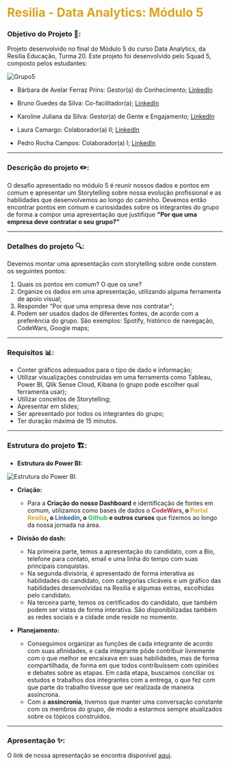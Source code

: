 


# <font  color="#DAA520">Resilia - Data Analytics: Módulo 5</font>

### Objetivo do Projeto 🎯:

  

Projeto desenvolvido no final do Módulo 5 do curso Data Analytics, da Resilia Educação, Turma 20. Este projeto foi desenvolvido pelo Squad 5, composto pelos estudantes:

![Grupo5](https://i.imgur.com/t2D1vob.png)
 - Bárbara de Avelar Ferraz Prins: Gestor(a) do Conhecimento; [LinkedIn](https://www.linkedin.com/in/barbara-avelar/)

 - Bruno Guedes da Silva: Co-facilitador(a); [LinkedIn](https://www.linkedin.com/in/brunoguedesdsilva/)

- Karoline Juliana da Silva: Gestor(a) de Gente e Engajamento; [LinkedIn ](https://www.linkedin.com/in/kjcsilva/)

- Laura Camargo: Colaborador(a) II; [LinkedIn](https://www.linkedin.com/in/camargo-laura/)

- Pedro Rocha Campos: Colaborador(a) I; [LinkedIn](https://www.linkedin.com/in/pedrorcampos/)

  
---
### Descrição do projeto ✏️:

O desafio apresentado no módulo 5 é reunir nossos dados e pontos em comum e apresentar um Storytelling sobre nossa evolução profissional e as habilidades que desenvolvemos ao longo do caminho. Devemos então encontrar pontos em comum e curiosidades sobre os integrantes do grupo de forma a compor uma apresentação que justifique **"Por que uma empresa deve contratar o seu grupo?"**

---
### Detalhes do projeto 🔍:
Devemos montar uma apresentação com storytelling sobre onde constem os seguintes pontos:
1. Quais os pontos em comum? O que os une?
2. Organize os dados em uma apresentação, utilizando alguma ferramenta de apoio visual;
3. Responder "Por que uma empresa deve nos contratar";
4. Podem ser usados dados de diferentes fontes, de acordo com a preferência do grupo. São exemplos: Spotify, histórico de navegação, CodeWars, Google maps;

---
### Requisitos :bar_chart::

 - Conter gráficos adequados para o tipo de dado e informação;
 - Utilizar visualizações construídas em uma ferramenta como Tableau, Power BI, Qlik Sense Cloud, Kibana (o grupo pode escolher qual ferramenta usar);
 - Utilizar conceitos de Storytelling;
 - Apresentar em slides;
 - Ser apresentado por todos os integrantes do grupo;
 - Ter duração máxima de 15 minutos.

---
### Estrutura do projeto 🏗️:

- **Estrutura do Power BI:**

![Estrutura do Power BI.](https://cdn.discordapp.com/attachments/1030185580748886111/1040372367949561876/Screenshot_5.png)

- **Criação:**
	- Para a **Criação do nosso Dashboard** e identificação de fontes em comum, utilizamos como bases de dados o **<font  color="#a83246">CodeWars</font>, o <font  color="#DAA520">Portal Resilia</font>, o <font  color="#325da8">Linkedin</font>, o <font  color="#2dba4e">Github</font> e outros cursos** que fizemos ao longo da nossa jornada na área.

- **Divisão do dash:**
	- Na primeira parte, temos a apresentação do candidato, com a Bio, telefone para contato, email e uma linha do tempo com suas principais conquistas.
	- Na segunda divisória, é apresentado de forma interativa as habilidades do candidato, com categorias clicáveis e um gráfico das habilidades desenvolvidas na Resilia e algumas extras, escolhidas pelo candidato.
	- Na terceira parte, temos os certificados do candidato, que também podem ser vistas de forma interativa. São disponibilizadas também as redes sociais e a cidade onde reside no momento.

- **Planejamento:**
	- Conseguimos organizar as funções de cada integrante de acordo com suas afinidades, e cada integrante pôde contribuir livremente com o que melhor se encaixava em suas habilidades, mas de forma compartilhada, de forma em que todos contribuíssem com opiniões e debates sobre as etapas. Em cada etapa, buscamos conciliar os estudos e trabalhos dos integrantes com a entrega, o que fez com que parte do trabalho tivesse que ser realizada de maneira assíncrona.
	- Com a **assincronia**, tivemos que manter uma conversação constante com os membros do grupo, de modo a estarmos sempre atualizados sobre os tópicos construídos. 

---
### Apresentação ✨:

O link de nossa apresentação se encontra disponível [aqui](https://www.canva.com/design/DAFRZTH9ngw/rUn_O6XbGhvfUllWhp4OLQ/view?utm_content=DAFRZTH9ngw&utm_campaign=designshare&utm_medium=link&utm_source=publishsharelink).
